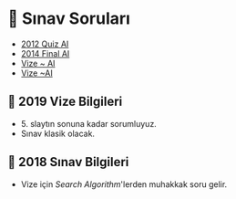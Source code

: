 # 📃 Sınav Soruları

<!--Index-->

- [2012 Quiz AI](./2012%20Quiz%20AI.pdf)
- [2014 Final AI](./2014%20Final%20AI.pdf)
- [Vize ~ AI](./Vize%20~%20AI.pdf)
- [Vize ~AI](./Vize%20~AI.pdf)

<!--Index-->

## 📅 2019 Vize Bilgileri

-  5\. slaytın sonuna kadar sorumluyuz.
- Sınav klasik olacak.

## 📅 2018 Sınav Bilgileri

- Vize için *Search Algorithm*'lerden muhakkak soru gelir.
